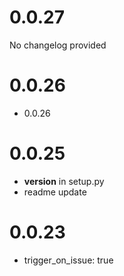 # 0.0.27

No changelog provided
# 0.0.26

* 0.0.26

# 0.0.25

* __version__ in setup.py
* readme update

# 0.0.23

* trigger_on_issue: true

